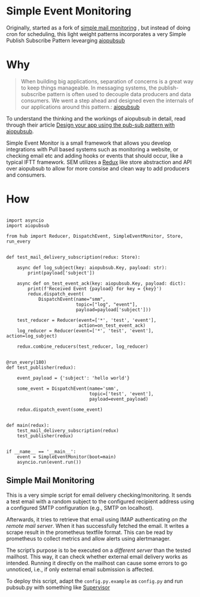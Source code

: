 # Simple Event Monitoring 

Originally, started as a fork of  [simple mail monitoring](https://github.com/wichmannpas/simple-mail-monitoring) , but instead of doing cron for scheduling, this light weight patterns incorporates a very Simple Publish Subscribe Pattern levearging [aiopubsub](https://gitlab.com/quantlane/libs/aiopubsub)

# Why 
> When building big applications, separation of concerns is a great way to keep things manageable. In messaging systems, the publish-subscribe pattern is often used to decouple data producers and data consumers. We went a step ahead and designed even the internals of our applications around this pattern.: [aiopubsub](https://gitlab.com/quantlane/libs/aiopubsub)


To understand the thinking and the workings of aiopubsub in detail, read through their article [Design your app using the pub-sub pattern with aiopubsub](https://quantlane.com/blog/aiopubsub/).


Simple Event Monitor is a small framework that allows you develop integrations with Pull based systems such as monitoring a website, or checking email etc and adding hooks or events that should occur, like a typical IFTT framework.
SEM utilizes a [Redux](https://redux.js.org/) like store abstraction and API over aiopubsub to allow for more consise and clean way to add producers and consumers.


# How 

```

import asyncio
import aiopubsub

from hub import Reducer, DispatchEvent, SimpleEventMonitor, Store, run_every


def test_mail_delivery_subscription(redux: Store):

    async def log_subject(key: aiopubsub.Key, payload: str):
        print(payload['subject'])

    async def on_test_event_ack(key: aiopubsub.Key, payload: dict):
        print(f'Received Event {payload} for key = {key}')
        redux.dispatch_event(
            DispatchEvent(name="smm",
                          topic=["log", "event"],
                          payload=payload['subject']))

    test_reducer = Reducer(event=['*', 'test', 'event'],
                           action=on_test_event_ack)
    log_reducer = Reducer(event=['*', 'test', 'event'], action=log_subject)

    redux.combine_reducers(test_reducer, log_reducer)


@run_every(180)
def test_publisher(redux):

    event_payload = {'subject': 'hello world'}

    some_event = DispatchEvent(name='smm',
                               topic=['test', 'event'],
                               payload=event_payload)

    redux.dispatch_event(some_event)


def main(redux):
    test_mail_delivery_subscription(redux)
    test_publisher(redux)


if __name__ == '__main__':
    event = SimpleEventMonitor(boot=main)
    asyncio.run(event.run())

```



## Simple Mail Monitoring

This is a very simple script for email delivery checking/monitoring. It sends a test email with a random subject to the configured recipient address using a configured SMTP configuration (e.g., SMTP on localhost).

Afterwards, it tries to retrieve that email using IMAP authenticating *on the remote mail server*. When it has successfully fetched the email.
It writes a scrape result in the prometheus textfile format.
This can be read by prometheus to collect metrics and allow alerts using alertmanager.

The script’s purpose is to be executed on a *different server* than the tested mailhost.
This way, it can check whether external email delivery works as intended.
Running it directly on the mailhost can cause some errors to go unnoticed, i.e., if only external email submission is affected.

To deploy this script, adapt the `config.py.example` as `config.py` and run pubsub.py with something like [Supervisor](http://supervisord.org/)

